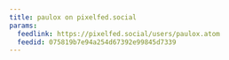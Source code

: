 ```yaml
---
title: paulox on pixelfed.social
params:
  feedlink: https://pixelfed.social/users/paulox.atom
  feedid: 075819b7e94a254d67392e99845d7339
---
```

